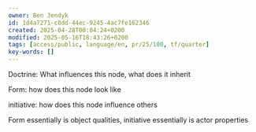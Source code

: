 ```yaml
---
owner: Ben Jendyk
id: 1d4a7271-c8dd-44ec-9245-4ac7fe162346
created: 2025-04-28T00:04:24+0200
modified: 2025-05-16T18:43:26+0200
tags: [access/public, language/en, pr/25/100, tf/quarter]
key-words: []
---
```


Doctrine: What influences this node, what does it inherit

Form: how does this node look like

initiative: how does this node influence others


Form essentially is object qualities, initiative essentially is actor properties

